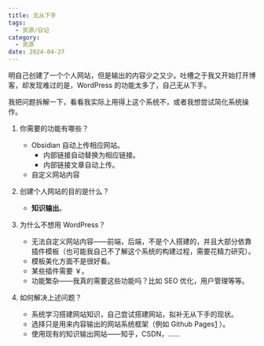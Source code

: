 ```yaml
---
title: 无从下手
tags:
  - 资源/日记
category:
  - 资源
date: 2024-04-27
---
```


明自己创建了一个个人网站，但是输出的内容少之又少。吐槽之于我又开始打开博客，却发现难过的是，WordPress 的功能太多了，自己无从下手。

我把问题拆解一下，看看我实际上用得上这个系统不，或者我想尝试简化系统操作。

1. 你需要的功能有哪些？
	
	- Obsidian 自动上传相应网站。
		- 内部链接自动替换为相应链接。
		- 内部链接文章自动上传。
	- 自定义网站内容
2. 创建个人网站的目的是什么？
	
	- **知识输出**。
3. 为什么不想用 WordPress？
	
	- 无法自定义网站内容——前端，后端，不是个人搭建的，并且大部分依靠插件模板（也可能我自己不了解这个系统的构建过程，需要花精力研究）。
	- 模板美化方面不是很好看。
	- 某些插件需要 ￥。
	- 功能繁杂——我真的需要这些功能吗？比如 SEO 优化，用户管理等等。
4. 如何解决上述问题？
	
	- 系统学习搭建网站知识，自己尝试搭建网站，拟补无从下手的现状。
	- 选择只是用来内容输出的网站系统框架（例如 Github Pages[1](https://pages.github.com/ "Github Pages") ）。
	- 使用现有的知识输出网站——知乎，CSDN，……
